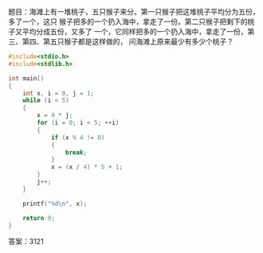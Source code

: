 题目：海滩上有一堆桃子，五只猴子来分。第一只猴子把这堆桃子平均分为五份，多了一个，这只 猴子把多的一个扔入海中，拿走了一份。第二只猴子把剩下的桃子又平均分成五份，又多了 一个，它同样把多的一个扔入海中，拿走了一份，第三、第四、第五只猴子都是这样做的， 问海滩上原来最少有多少个桃子？
```c
#include<stdio.h>
#include<stdlib.h>

int main()
{
	int x, i = 0, j = 1;
	while (i < 5)
	{
		x = 4 * j;
		for (i = 0; i < 5; ++i)
		{
			if (x % 4 != 0)
			{
				break;
			}
			x = (x / 4) * 5 + 1;
		}
		j++;
	}

	printf("%d\n", x);

	return 0;
}
```

答案：3121
